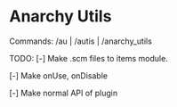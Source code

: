 # Anarchy Utils

Commands: 
  /au | /autis | /anarchy_utils

TODO:
  [-] Make .scm files to items module.
  
  [-] Make onUse, onDisable
  
  [-] Make normal API of plugin
  

